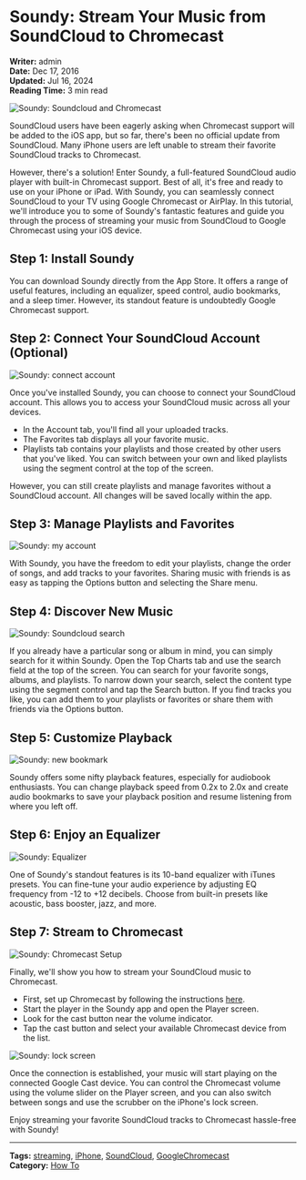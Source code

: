 # Soundy: Stream Your Music from SoundCloud to Chromecast

**Writer:** admin  
**Date:** Dec 17, 2016  
**Updated:** Jul 16, 2024  
**Reading Time:** 3 min read

![Soundy: Soundcloud and Chromecast](21260c_5e389cfe328f483d9475c1e59e2a4983~mv2.jpeg)

SoundCloud users have been eagerly asking when Chromecast support will be added to the iOS app, but so far, there's been no official update from SoundCloud. Many iPhone users are left unable to stream their favorite SoundCloud tracks to Chromecast.

However, there's a solution! Enter Soundy, a full-featured SoundCloud audio player with built-in Chromecast support. Best of all, it's free and ready to use on your iPhone or iPad. With Soundy, you can seamlessly connect SoundCloud to your TV using Google Chromecast or AirPlay. In this tutorial, we'll introduce you to some of Soundy's fantastic features and guide you through the process of streaming your music from SoundCloud to Google Chromecast using your iOS device.

## Step 1: Install Soundy

You can download Soundy directly from the App Store. It offers a range of useful features, including an equalizer, speed control, audio bookmarks, and a sleep timer. However, its standout feature is undoubtedly Google Chromecast support.

## Step 2: Connect Your SoundCloud Account (Optional)

![Soundy: connect account](21260c_58d8d9c048c04662a33ebc6e43f8548e~mv2.png)

Once you've installed Soundy, you can choose to connect your SoundCloud account. This allows you to access your SoundCloud music across all your devices.

- In the Account tab, you'll find all your uploaded tracks.
- The Favorites tab displays all your favorite music.
- Playlists tab contains your playlists and those created by other users that you've liked. You can switch between your own and liked playlists using the segment control at the top of the screen.

However, you can still create playlists and manage favorites without a SoundCloud account. All changes will be saved locally within the app.

## Step 3: Manage Playlists and Favorites

![Soundy: my account](21260c_23207ae56da242e2bb5f8bbe3a168004~mv2.png)

With Soundy, you have the freedom to edit your playlists, change the order of songs, and add tracks to your favorites. Sharing music with friends is as easy as tapping the Options button and selecting the Share menu.

## Step 4: Discover New Music

![Soundy: Soundcloud search](21260c_f79ced674597479a8158d8561ce585fe~mv2.png)

If you already have a particular song or album in mind, you can simply search for it within Soundy. Open the Top Charts tab and use the search field at the top of the screen. You can search for your favorite songs, albums, and playlists. To narrow down your search, select the content type using the segment control and tap the Search button. If you find tracks you like, you can add them to your playlists or favorites or share them with friends via the Options button.

## Step 5: Customize Playback

![Soundy: new bookmark](21260c_f9a88d7a8ffa4aefad5d2fad6a79ef49~mv2.png)

Soundy offers some nifty playback features, especially for audiobook enthusiasts. You can change playback speed from 0.2x to 2.0x and create audio bookmarks to save your playback position and resume listening from where you left off.

## Step 6: Enjoy an Equalizer

![Soundy: Equalizer](21260c_309abcf435674abb8aaa2fc99181d3c1~mv2.png)

One of Soundy's standout features is its 10-band equalizer with iTunes presets. You can fine-tune your audio experience by adjusting EQ frequency from -12 to +12 decibels. Choose from built-in presets like acoustic, bass booster, jazz, and more.

## Step 7: Stream to Chromecast

![Soundy: Chromecast Setup](21260c_2cadb94e9a4d487a8154bb3ceb9f94fc~mv2.jpg)

Finally, we'll show you how to stream your SoundCloud music to Chromecast.

- First, set up Chromecast by following the instructions [here](https://support.google.com/chromecast/answer/6260600?hl=en).
- Start the player in the Soundy app and open the Player screen.
- Look for the cast button near the volume indicator.
- Tap the cast button and select your available Chromecast device from the list.

![Soundy: lock screen](21260c_77f092dea1794459bcd59f23c6d3988d~mv2.jpg)

Once the connection is established, your music will start playing on the connected Google Cast device. You can control the Chromecast volume using the volume slider on the Player screen, and you can also switch between songs and use the scrubber on the iPhone's lock screen.

Enjoy streaming your favorite SoundCloud tracks to Chromecast hassle-free with Soundy!

---

**Tags:** [streaming](https://www.everappz.com/blog/tags/streaming), [iPhone](https://www.everappz.com/blog/tags/iphone), [SoundCloud](https://www.everappz.com/blog/tags/soundcloud), [GoogleChromecast](https://www.everappz.com/blog/tags/googlechromecast)  
**Category:** [How To](https://www.everappz.com/blog/categories/how-to)